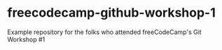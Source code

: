 # freecodecamp-github-workshop-1
Example repository for the folks who attended freeCodeCamp's Git Workshop #1
